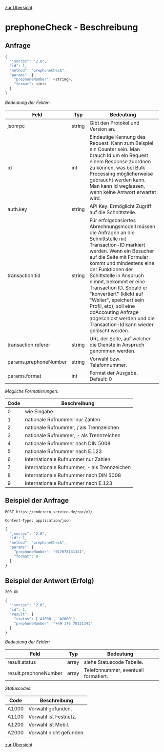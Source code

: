 [zur Übersicht](../readme.md)

# prephoneCheck - Beschreibung

## Anfrage

```javascript
{
  "jsonrpc": "2.0",
  "id": 1,
  "method": "prephoneCheck",
  "params": {
    "prephoneNumber": <string>,
    "format": <int>
  }  
}
```

*Bedeutung der Felder:*

| Feld | Typ | Bedeutung |
| ---- | --- | --------- |
| jsonrpc | string | Gibt den Protokol und Version an. |
| id | int | Eindeutige Kennung des Request. Kann zum Beispiel ein Counter sein. Man brauch Id um ein Request einem Response zuordnen zu können, was bei Bulk Processing möglicherweise gebraucht werden kann. Man kann Id weglassen, wenn keine Antwort erwartet wird. |
| auth.key | string | API Key. Ermöglicht Zugriff auf die Schnittstelle. |
| transaction.tid | string | Für erfolgsbasiertes Abrechnungsmodell müssen die Anfragen an die Schnittstelle mit Transaction-ID markiert werden. Wenn ein Besucher auf die Seite mit Formular kommt und mindestens eine der Funktionen der Schittstelle in Anspruch nimmt, bekommt er eine Transaction ID. Sobald er "konvertiert" (klickt auf "Weiter", speichert sein Profil, etc), soll eine doAccouting Anfrage abgeschickt werden und die Transaction-Id kann wieder gelöscht werden. |
| transaction.referer | string | URL der Seite, auf welcher die Dienste in Anspruch genommen werden. |
| params.prephoneNumber | string | Vorwahl bzw. Telefonnummer. |
| params.format | int | Format der Ausgabe. Default: 0 |

*Mögliche Formatierungen:*

| Code | Beschreibung |
| ---- | ------------ |
| 0 | wie Eingabe |
| 1 | nationale Rufnummer nur Zahlen |
| 2 | nationale Rufnummer, / als Trennzeichen |
| 3 | nationale Rufnummer, - als Trennzeichen |
| 4 | nationale Rufnummer nach DIN 5008 |
| 5 | nationale Rufnummer nach E.123 |
| 6 | internationale Rufnummer nur Zahlen |
| 7 | internationale Rufnummer, - als Trennzeichen |
| 8 | internationale Rufnummer nach DIN 5008 |
| 9 | internationale Rufnummer nach E.123 |

## Beispiel der Anfrage

```
POST https://endereco-service.de/rpc/v1/

Content-Type: application/json
```

```javascript
{
  "jsonrpc": "2.0",
  "id": 1,
  "method": "prephoneCheck",
  "params": {
    "prephoneNumber": "017678131341",
    "format": 8
  }
}
```

## Beispiel der Antwort (Erfolg)

```
200 Ok
```

```javascript
{
  "jsonrpc": "2.0",
  "id": 1,
  "result": {
    "status": ['A1000', 'A2000'],
    "prephoneNumber": "+49 176 78131341"
  }
}
```

*Bedeutung der Felder:*

| Feld | Typ | Bedeutung |
| ---- | --- | --------- |
| result.status | array | siehe Statuscode Tabelle. |
| result.prephoneNumber | array | Telefonnummer, eventuell formatiert. |

*Statuscodes:*

| Code | Beschreibung |
| ---- | ------------ |
| A1000 | Vorwahl gefunden. |
| A1100 | Vorwahl ist Festnetz. |
| A1200 | Vorwahl ist Mobil. |
| A2000 | Vorwahl nicht gefunden. |


[zur Übersicht](../readme.md)

